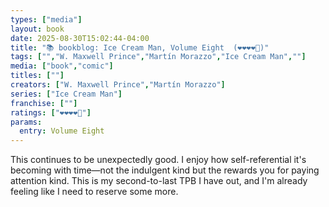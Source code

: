 ```yaml
---
types: ["media"]
layout: book
date: 2025-08-30T15:02:44-04:00
title: "📚 bookblog: Ice Cream Man, Volume Eight  (❤️❤️❤️❤️🖤)"
tags: ["","W. Maxwell Prince","Martín Morazzo","Ice Cream Man",""]
media: ["book","comic"]
titles: [""]
creators: ["W. Maxwell Prince","Martín Morazzo"]
series: ["Ice Cream Man"]
franchise: [""]
ratings: ["❤️❤️❤️❤️🖤"]
params:
  entry: Volume Eight
---
```


This continues to be unexpectedly good. I enjoy how self-referential it's becoming with time—not the indulgent kind but the rewards you for paying attention kind. This is my second-to-last TPB I have out, and I'm already feeling like I need to reserve some more.